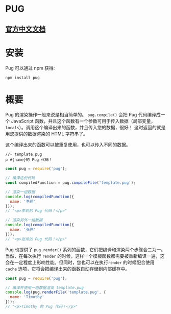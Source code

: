 # PUG
## [官方中文文档](https://pugjs.bootcss.com/api/getting-started.html)

# 安装
Pug 可以通过 npm 获得:
```js
npm install pug
```

# 概要 
Pug 的渲染操作一般来说是相当简单的。 `pug.compile()` 会把 Pug 代码编译成一个 JavaScript 函数，并且这个函数有一个参数可用于传入数据（局部变量，`locals`）。调用这个编译出来的函数，并且传入您的数据，很好！ 这时返回的就是用您提供的数据渲染的 HTML 字符串了。

这个编译出来的函数可以被重复使用，也可以传入不同的数据。
```pug
//- template.pug
p #{name}的 Pug 代码！
```
```js
const pug = require('pug');

// 编译这份代码
const compiledFunction = pug.compileFile('template.pug');

// 渲染一组数据
console.log(compiledFunction({
  name: '李莉'
}));
// "<p>李莉的 Pug 代码！</p>"

// 渲染另外一组数据
console.log(compiledFunction({
  name: '张伟'
}));
// "<p>张伟的 Pug 代码！</p>"
```
Pug 也提供了 `pug.render()` 系列的函数，它们把编译和渲染两个步骤合二为一。当然，在每次执行 `render` 的时候，这样一个模板函数都需要被重新编译一遍，这会在一定程度上影响性能。但同时，您也可以在执行`render` 的时候配合使用 `cache` 选项，它将会把编译出来的函数自动存储到内部缓存中。
```js
const pug = require('pug');

// 编译并使用一组数据渲染 template.pug
console.log(pug.renderFile('template.pug', {
  name: 'Timothy'
}));
// "<p>Timothy 的 Pug 代码！</p>"
```